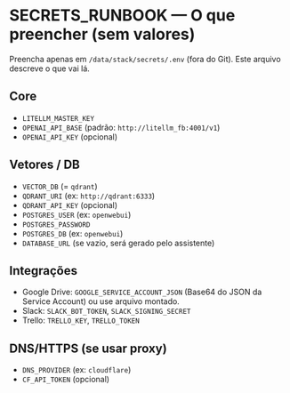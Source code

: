 # SECRETS_RUNBOOK — O que preencher (sem valores)

Preencha apenas em `/data/stack/secrets/.env` (fora do Git). Este arquivo descreve o que vai lá.

## Core
- `LITELLM_MASTER_KEY`
- `OPENAI_API_BASE` (padrão: `http://litellm_fb:4001/v1`)
- `OPENAI_API_KEY` (opcional)

## Vetores / DB
- `VECTOR_DB` (= `qdrant`)
- `QDRANT_URI` (ex: `http://qdrant:6333`)
- `QDRANT_API_KEY` (opcional)
- `POSTGRES_USER` (ex: `openwebui`)
- `POSTGRES_PASSWORD`
- `POSTGRES_DB` (ex: `openwebui`)
- `DATABASE_URL` (se vazio, será gerado pelo assistente)

## Integrações
- Google Drive: `GOOGLE_SERVICE_ACCOUNT_JSON` (Base64 do JSON da Service Account) ou use arquivo montado.
- Slack: `SLACK_BOT_TOKEN`, `SLACK_SIGNING_SECRET`
- Trello: `TRELLO_KEY`, `TRELLO_TOKEN`

## DNS/HTTPS (se usar proxy)
- `DNS_PROVIDER` (ex: `cloudflare`)
- `CF_API_TOKEN` (opcional)
